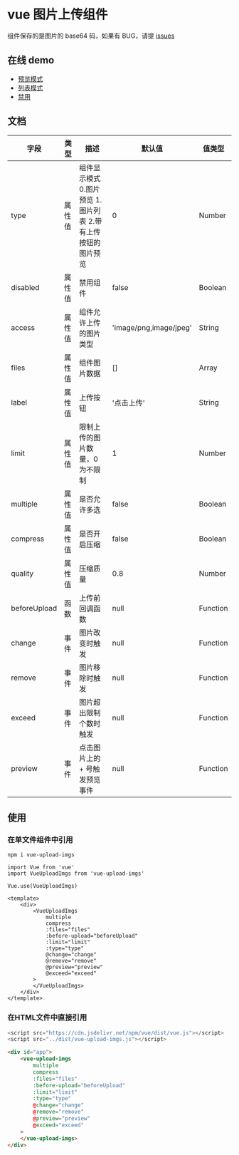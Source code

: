 # vue 图片上传组件
组件保存的是图片的 base64 码，如果有 BUG，请提 [issues](https://github.com/woai3c/vue-upload-imgs/issues)

## 在线 demo
* [预览模式](http://jsrun.net/HMfKp/edit)
* [列表模式](http://jsrun.net/5MfKp/edit)
* [禁用](http://jsrun.net/DMfKp/edit)

## 文档
|字段|类型|描述|默认值|值类型|
|-|-|-|-|-|
|type|属性值|组件显示模式 0.图片预览 1.图片列表 2.带有上传按钮的图片预览|0|Number|
|disabled|属性值|禁用组件|false|Boolean|
|access|属性值|组件允许上传的图片类型|'image/png,image/jpeg'|String|
|files|属性值|组件图片数据|[]|Array|
|label|属性值|上传按钮|'点击上传'|String|
|limit|属性值|限制上传的图片数量，0 为不限制|1|Number|
|multiple|属性值|是否允许多选|false|Boolean|
|compress|属性值|是否开启压缩|false|Boolean|
|quality|属性值|压缩质量|0.8|Number|
|beforeUpload|函数|上传前回调函数|null|Function|
|change|事件|图片改变时触发|null|Function|
|remove|事件|图片移除时触发|null|Function|
|exceed|事件|图片超出限制个数时触发|null|Function|
|preview|事件|点击图片上的 + 号触发预览事件|null|Function|

## 使用
### 在单文件组件中引用
```
npm i vue-upload-imgs
```

```
import Vue from 'vue'
import VueUploadImgs from 'vue-upload-imgs'

Vue.use(VueUploadImgs)
```
```
<template>
    <div>
        <VueUploadImgs 
            multiple
            compress
            :files="files"
            :before-upload="beforeUpload"
            :limit="limit"
            :type="type"
            @change="change"
            @remove="remove"
            @preview="preview"
            @exceed="exceed"
        >
        </VueUploadImgs>
    </div>
</template>
```

### 在HTML文件中直接引用

```js
<script src="https://cdn.jsdelivr.net/npm/vue/dist/vue.js"></script>
<script src="../dist/vue-upload-imgs.js"></script>
```

```html
<div id="app">
    <vue-upload-imgs 
        multiple
        compress
        :files="files"
        :before-upload="beforeUpload"
        :limit="limit"
        :type="type"
        @change="change"
        @remove="remove"
        @preview="preview"
        @exceed="exceed"
    >
    </vue-upload-imgs>
</div>
```
